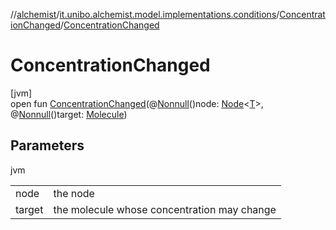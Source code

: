 //[alchemist](../../../index.md)/[it.unibo.alchemist.model.implementations.conditions](../index.md)/[ConcentrationChanged](index.md)/[ConcentrationChanged](-concentration-changed.md)

# ConcentrationChanged

[jvm]\
open fun [ConcentrationChanged](-concentration-changed.md)(@[Nonnull](https://docs.oracle.com/javase/8/docs/api/javax/annotation/Nonnull.html)()node: [Node](../../it.unibo.alchemist.model.interfaces/-node/index.md)<[T](../../it.unibo.alchemist.model.implementations.layers/-uniform-layer/index.md)>, @[Nonnull](https://docs.oracle.com/javase/8/docs/api/javax/annotation/Nonnull.html)()target: [Molecule](../../it.unibo.alchemist.model.interfaces/-molecule/index.md))

## Parameters

jvm

| | |
|---|---|
| node | the node |
| target | the molecule whose concentration may change |
